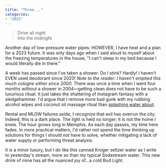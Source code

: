 ```yaml
---
title: "Three..."
categories:
- "2022"
---
```


> Drive all night  
Into the midnight

Another day of low-pressure water pipes:  HOWEVER, I have heat and a plan for a 2023 future.  It was only days ago when I said aloud to myself about the freezing temperatures in the house, "I can't sleep in my bed because I would literally die in there."

A week has passed since I've taken a shower.  Do I stink?  Hardly!  I haven't EVEN used deodorant since 2020!  *Note to the reader: I haven't emptied this much cologne either since 2000.*  There was once a time when I went four months without a shower in 2004—getting clean does not have to be such a luxurious ritual.  It just takes the shattering of Instagram fantasy with a sledgehammer.  I'd argue that I remove more bad gunk with my rubbing alcohol wipes and coconut oil massage ritual than [splashing water about](https://www.youtube.com/watch?v=iw3wsmYRO4M).

Rental and MLGW failures aside, I recognize that evil has overrun the city.  Indeed, this is a dark place.  The light is held no longer; it is not the home I knew.  The hour grows long in Memphis. As each day passes, my time here fades. In more practical matters, I'd rather not spend the time thinking up solutions for things I should *not* have to solve, whether mitigating a lack of water supply or performing threat analysis. 

It is a minor luxury, but I *do* like this canned Kroger seltzer water as I write to yesterday's stream, more so than my typical Sodastream water.  This new drink of mine has all the nuanced joy of...a cold Bud Light.
